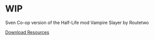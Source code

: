 # WIP
Sven Co-op version of the Half-Life mod Vampire Slayer by Routetwo  


[Download Resources](https://www.dropbox.com/scl/fi/5ptg864qnal3cao4e7fqn/Vampire-Slayer-resources_v1.0.zip?rlkey=nwcvyk7xu9e2sfr2tl3deq93v&dl=0)
